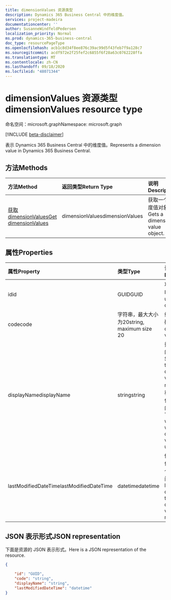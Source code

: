```yaml
---
title: dimensionValues 资源类型
description: Dynamics 365 Business Central 中的维度值。
services: project-madeira
documentationcenter: ''
author: SusanneWindfeldPedersen
localization_priority: Normal
ms.prod: dynamics-365-business-central
doc_type: resourcePageType
ms.openlocfilehash: acb1c8d34f8ee876c39ac99d5f43feb7f9a128c7
ms.sourcegitcommit: acdf972e2f25fef2c6855f6f28a63c0762228ffa
ms.translationtype: MT
ms.contentlocale: zh-CN
ms.lasthandoff: 09/18/2020
ms.locfileid: "48071344"
---
```

# <a name="dimensionvalues-resource-type"></a><span data-ttu-id="8769f-103">dimensionValues 资源类型</span><span class="sxs-lookup"><span data-stu-id="8769f-103">dimensionValues resource type</span></span>

<span data-ttu-id="8769f-104">命名空间：microsoft.graph</span><span class="sxs-lookup"><span data-stu-id="8769f-104">Namespace: microsoft.graph</span></span>

[!INCLUDE [beta-disclaimer](../../includes/beta-disclaimer.md)]

<span data-ttu-id="8769f-105">表示 Dynamics 365 Business Central 中的维度值。</span><span class="sxs-lookup"><span data-stu-id="8769f-105">Represents a dimension value in Dynamics 365 Business Central.</span></span>

## <a name="methods"></a><span data-ttu-id="8769f-106">方法</span><span class="sxs-lookup"><span data-stu-id="8769f-106">Methods</span></span>

| <span data-ttu-id="8769f-107">方法</span><span class="sxs-lookup"><span data-stu-id="8769f-107">Method</span></span>       | <span data-ttu-id="8769f-108">返回类型</span><span class="sxs-lookup"><span data-stu-id="8769f-108">Return Type</span></span>  |<span data-ttu-id="8769f-109">说明</span><span class="sxs-lookup"><span data-stu-id="8769f-109">Description</span></span>                   |
|:-------------|:-------------|:-----------------------------|
|[<span data-ttu-id="8769f-110">获取 dimensionValues</span><span class="sxs-lookup"><span data-stu-id="8769f-110">Get dimensionValues</span></span>](../api/dynamics-dimensionvalue-get.md)|<span data-ttu-id="8769f-111">dimensionValues</span><span class="sxs-lookup"><span data-stu-id="8769f-111">dimensionValues</span></span>|<span data-ttu-id="8769f-112">获取一个维度值对象。</span><span class="sxs-lookup"><span data-stu-id="8769f-112">Gets a dimension value object.</span></span>|


## <a name="properties"></a><span data-ttu-id="8769f-113">属性</span><span class="sxs-lookup"><span data-stu-id="8769f-113">Properties</span></span>
| <span data-ttu-id="8769f-114">属性</span><span class="sxs-lookup"><span data-stu-id="8769f-114">Property</span></span>           | <span data-ttu-id="8769f-115">类型</span><span class="sxs-lookup"><span data-stu-id="8769f-115">Type</span></span>                  |<span data-ttu-id="8769f-116">说明</span><span class="sxs-lookup"><span data-stu-id="8769f-116">Description</span></span>                                        |
|:-------------------|:----------------------|:--------------------------------------------------|
|<span data-ttu-id="8769f-117">id</span><span class="sxs-lookup"><span data-stu-id="8769f-117">id</span></span>                  |<span data-ttu-id="8769f-118">GUID</span><span class="sxs-lookup"><span data-stu-id="8769f-118">GUID</span></span>                   |<span data-ttu-id="8769f-119">项目的唯一 ID。</span><span class="sxs-lookup"><span data-stu-id="8769f-119">The unique ID of the item.</span></span>                         |
|<span data-ttu-id="8769f-120">code</span><span class="sxs-lookup"><span data-stu-id="8769f-120">code</span></span>                |<span data-ttu-id="8769f-121">字符串，最大大小为20</span><span class="sxs-lookup"><span data-stu-id="8769f-121">string, maximum size 20</span></span>|<span data-ttu-id="8769f-122">维度值代码。</span><span class="sxs-lookup"><span data-stu-id="8769f-122">The dimension value code.</span></span>                          |
|<span data-ttu-id="8769f-123">displayName</span><span class="sxs-lookup"><span data-stu-id="8769f-123">displayName</span></span>         |<span data-ttu-id="8769f-124">string</span><span class="sxs-lookup"><span data-stu-id="8769f-124">string</span></span>                 |<span data-ttu-id="8769f-125">指定维度值的名称。</span><span class="sxs-lookup"><span data-stu-id="8769f-125">Specifies the dimension value's name.</span></span> <span data-ttu-id="8769f-126">此名称将显示在使用维度值的位置。</span><span class="sxs-lookup"><span data-stu-id="8769f-126">This name will appear where the dimension value is used.</span></span>|
|<span data-ttu-id="8769f-127">lastModifiedDateTime</span><span class="sxs-lookup"><span data-stu-id="8769f-127">lastModifiedDateTime</span></span>|<span data-ttu-id="8769f-128">datetime</span><span class="sxs-lookup"><span data-stu-id="8769f-128">datetime</span></span>               |<span data-ttu-id="8769f-129">修改了维度值的最后一个日期/时间。</span><span class="sxs-lookup"><span data-stu-id="8769f-129">The last datetime the dimension value was modified.</span></span>|  


## <a name="json-representation"></a><span data-ttu-id="8769f-130">JSON 表示形式</span><span class="sxs-lookup"><span data-stu-id="8769f-130">JSON representation</span></span>

<span data-ttu-id="8769f-131">下面是资源的 JSON 表示形式。</span><span class="sxs-lookup"><span data-stu-id="8769f-131">Here is a JSON representation of the resource.</span></span>


```json
{

    "id": "GUID",
    "code": "string",
    "displayName": "string",
    "lastModifiedDateTime": "datetime"
}
```




